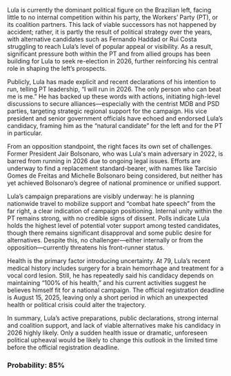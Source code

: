Lula is currently the dominant political figure on the Brazilian left, facing little to no internal competition within his party, the Workers’ Party (PT), or its coalition partners. This lack of viable successors has not happened by accident; rather, it is partly the result of political strategy over the years, with alternative candidates such as Fernando Haddad or Rui Costa struggling to reach Lula’s level of popular appeal or visibility. As a result, significant pressure both within the PT and from allied groups has been building for Lula to seek re-election in 2026, further reinforcing his central role in shaping the left’s prospects.

Publicly, Lula has made explicit and recent declarations of his intention to run, telling PT leadership, “I will run in 2026. The only person who can beat me is me.” He has backed up these words with actions, initiating high-level discussions to secure alliances—especially with the centrist MDB and PSD parties, targeting strategic regional support for the campaign. His vice president and senior government officials have echoed and endorsed Lula’s candidacy, framing him as the “natural candidate” for the left and for the PT in particular.

From an opposition standpoint, the right faces its own set of challenges. Former President Jair Bolsonaro, who was Lula's main adversary in 2022, is barred from running in 2026 due to ongoing legal issues. Efforts are underway to find a replacement standard-bearer, with names like Tarcísio Gomes de Freitas and Michelle Bolsonaro being considered, but neither has yet achieved Bolsonaro’s degree of national prominence or unified support.

Lula’s campaign preparations are visibly underway: he is planning nationwide travel to mobilize support and “combat hate speech” from the far right, a clear indication of campaign positioning. Internal unity within the PT remains strong, with no credible signs of dissent. Polls indicate Lula holds the highest level of potential voter support among tested candidates, though there remains significant disapproval and some public desire for alternatives. Despite this, no challenger—either internally or from the opposition—currently threatens his front-runner status.

Health is the primary factor introducing uncertainty. At 79, Lula’s recent medical history includes surgery for a brain hemorrhage and treatment for a vocal cord lesion. Still, he has repeatedly said his candidacy depends on maintaining “100% of his health,” and his current activities suggest he believes himself fit for a national campaign. The official registration deadline is August 15, 2025, leaving only a short period in which an unexpected health or political crisis could alter the trajectory.

In summary, Lula’s active preparations, public declarations, strong internal and coalition support, and lack of viable alternatives make his candidacy in 2026 highly likely. Only a sudden health issue or dramatic, unforeseen political upheaval would be likely to change this outlook in the limited time before the official registration deadline.

### Probability: 85%